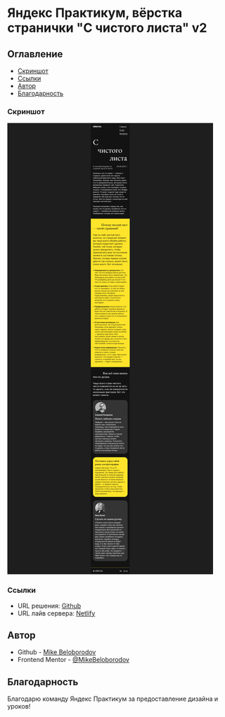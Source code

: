# Яндекс Практикум, вёрстка странички "С чистого листа" v2

## Оглавление

- [Скриншот](#скриншот)
- [Ссылки](#ссылки)
- [Автор](#автор)
- [Благодарность](#благодарность)

### Скриншот

![](./screenshot_mobile.png)

### Ссылки

- URL решения: [Github](https://github.com/MikeBeloborodov/s_chistogo_lista_page)
- URL лайв сервера: [Netlify](https://hilarious-cat-b2586e.netlify.app/)

## Автор

- Github - [Mike Beloborodov](https://github.com/MikeBeloborodov)
- Frontend Mentor - [@MikeBeloborodov](https://www.frontendmentor.io/profile/MikeBeloborodov)

## Благодарность

Благодарю команду Яндекс Практикум за предоставление дизайна и уроков!